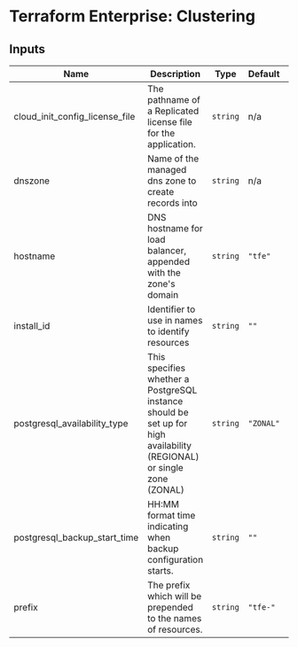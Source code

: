 # Terraform Enterprise: Clustering

## Inputs

| Name | Description | Type | Default | Required |
|------|-------------|------|---------|:-----:|
| cloud\_init\_config\_license\_file | The pathname of a Replicated license file for the application. | `string` | n/a | yes |
| dnszone | Name of the managed dns zone to create records into | `string` | n/a | yes |
| hostname | DNS hostname for load balancer, appended with the zone's domain | `string` | `"tfe"` | no |
| install\_id | Identifier to use in names to identify resources | `string` | `""` | no |
| postgresql\_availability\_type | This specifies whether a PostgreSQL instance should be set up for high availability (REGIONAL) or single zone (ZONAL) | `string` | `"ZONAL"` | no |
| postgresql\_backup\_start\_time | HH:MM format time indicating when backup configuration starts. | `string` | `""` | no |
| prefix | The prefix which will be prepended to the names of resources. | `string` | `"tfe-"` | no |

